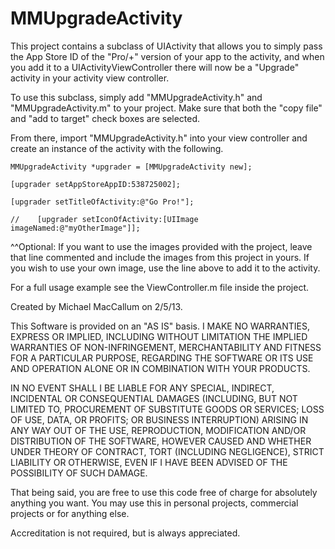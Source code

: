 MMUpgradeActivity
===================

This project contains a subclass of UIActivity that allows you to simply pass the App Store ID of the "Pro/+" version of your app to the activity, and when you add it to a UIActivityViewController there will now be a "Upgrade" activity in your activity view controller.

To use this subclass, simply add "MMUpgradeActivity.h" and "MMUpgradeActivity.m" to your project. Make sure that both the "copy file" and "add to target" check boxes are selected.

From there, import "MMUpgradeActivity.h" into your view controller and create an instance of the activity with the following.

```MMUpgradeActivity *upgrader = [MMUpgradeActivity new];```

```[upgrader setAppStoreAppID:538725002];```

```[upgrader setTitleOfActivity:@"Go Pro!"];```

```//    [upgrader setIconOfActivity:[UIImage imageNamed:@"myOtherImage"]];```


^^Optional: If you want to use the images provided with the project, leave that line commented and include the images from this project in yours. If you wish to use your own image, use the line above to add it to the activity.

For a full usage example see the ViewController.m file inside the project.


Created by Michael MacCallum on 2/5/13. 

This Software is provided on an "AS IS" basis. I MAKE NO WARRANTIES, EXPRESS OR IMPLIED, INCLUDING WITHOUT LIMITATION THE IMPLIED WARRANTIES OF NON-INFRINGEMENT, MERCHANTABILITY AND FITNESS FOR A PARTICULAR PURPOSE, REGARDING THE SOFTWARE OR ITS USE AND OPERATION ALONE OR IN COMBINATION WITH YOUR PRODUCTS.

IN NO EVENT SHALL I BE LIABLE FOR ANY SPECIAL, INDIRECT, INCIDENTAL OR CONSEQUENTIAL DAMAGES (INCLUDING, BUT NOT LIMITED TO, PROCUREMENT OF SUBSTITUTE GOODS OR SERVICES; LOSS OF USE, DATA, OR PROFITS; OR BUSINESS INTERRUPTION) ARISING IN ANY WAY OUT OF THE USE, REPRODUCTION, MODIFICATION AND/OR DISTRIBUTION OF THE SOFTWARE, HOWEVER CAUSED AND WHETHER UNDER THEORY OF CONTRACT, TORT (INCLUDING NEGLIGENCE), STRICT LIABILITY OR OTHERWISE, EVEN IF I HAVE BEEN ADVISED OF THE POSSIBILITY OF SUCH DAMAGE.

That being said, you are free to use this code free of charge for absolutely anything you want. You may use this in personal projects, commercial projects or for anything else.

Accreditation is not required, but is always appreciated.

